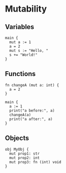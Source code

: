 # Mutability

## Variables
```the
main {
  mut a := 1
  a = 2
  mut s := "Hello, "
  s += "World!"
}
```

## Functions
```the
fn changeA (mut a: int) {
  a = 2
}

main {
  a := 1
  print("a before:", a)
  changeA(a)
  print("a after:", a)
}
```

## Objects
```the
obj MyObj {
  mut prop1: str
  mut prop2: int
  mut prop3: fn (int) void
}
```
